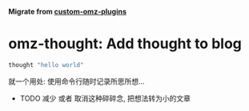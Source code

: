 **Migrate from [custom-omz-plugins](https://github.com/liijunwei/custom-omz-plugins)**

# omz-thought: Add thought to blog

```bash
thought "hello world"
```

就一个用处: 使用命令行随时记录所思所想...

+ TODO 减少 或者 取消这种碎碎念, 把想法转为小的文章

